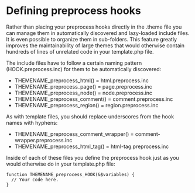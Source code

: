 # Defining preprocess hooks
Rather than placing your preprocess hooks directly in the .theme file you can manage them in automatically discovered and lazy-loaded include files. It is even possible to organize them in sub-folders. This feature greatly improves the maintainability of large themes that would otherwise contain hundreds of lines of unrelated code in your template.php file.

The include files have to follow a certain naming pattern (HOOK.preprocess.inc) for them to be automatically discovered:

* THEMENAME_preprocess_html() = html.preprocess.inc
* THEMENAME_preprocess_page() = page.preprocess.inc
* THEMENAME_preprocess_node() = node.preprocess.inc
* THEMENAME_preprocess_comment() = comment.preprocess.inc
* THEMENAME_preprocess_region() = region.preprocess.inc

As with template files, you should replace underscores from the hook names with hyphens:

* THEMENAME_preprocess_comment_wrapper() = comment-wrapper.preprocess.inc
* THEMENAME_preprocess_html_tag() = html-tag.preprocess.inc

Inside of each of these files you define the preprocess hook just as you would
otherwise do in your template.php file:

```
function THEMENAME_preprocess_HOOK(&$variables) {
  // Your code here.
}
```
